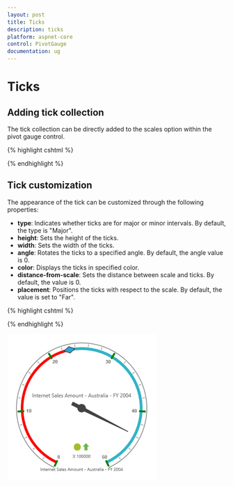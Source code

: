 ```yaml
---
layout: post
title: Ticks
description: ticks
platform: aspnet-core
control: PivotGauge
documentation: ug
---
```


# Ticks

## Adding tick collection

The tick collection can be directly added to the scales option within the pivot gauge control.

{% highlight cshtml %}

<ej-pivot-gauge id="PivotGauge1">
    <e-scales>
        <e-circular-scales>
            <e-tick-collections>
                <e-ticks type="Major"></e-ticks>
            </e-tick-collections>
        </e-circular-scales>
    </e-scales>
</ej-pivot-gauge>

{% endhighlight %}

## Tick customization

The appearance of the tick can be customized through the following properties:

* **type**: Indicates whether ticks are for major or minor intervals. By default, the type is "Major".
* **height**: Sets the height of the ticks.
* **width**: Sets the width of the ticks.
* **angle**: Rotates the ticks to a specified angle. By default, the angle value is 0.
* **color**: Displays the ticks in specified color.
* **distance-from-scale**: Sets the distance between scale and ticks. By default, the value is 0.
* **placement**: Positions the ticks with respect to the scale. By default, the value is set to "Far".

{% highlight cshtml %}

<ej-pivot-gauge id="PivotGauge1">
    <e-scales>
        <e-circular-scales>
            <e-tick-collections>
                <e-ticks type="Major" height="15" width="4" angle="0" placement="Near" distance-from-scale="2" color="green"></e-ticks>
            </e-tick-collections>
        </e-circular-scales>
    </e-scales>
</ej-pivot-gauge>

{% endhighlight %}

![](Ticks_images/TickCustomization.png) 

